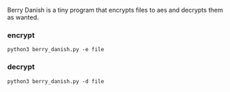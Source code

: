 Berry Danish is a tiny program that encrypts files to aes and decrypts them as wanted.

### encrypt
```
python3 berry_danish.py -e file
```
### decrypt
```
python3 berry_danish.py -d file
```